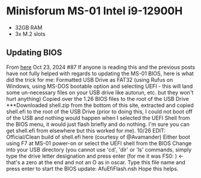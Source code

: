 # Minisforum MS-01 Intel i9-12900H
- 32GB RAM
- 3x M.2 slots

## Updating BIOS
From [here](https://forums.servethehome.com/index.php?threads/minisforum-ms-01-bios.43328/page-5#post-445485)
Oct 23, 2024
#87
If anyone is reading this and the previous posts have not fully helped with regards to updating the MS-01 BIOS, here is what did the trick for me:
Formatted USB Drive as FAT32 (using Rufus on Windows, using MS-DOS bootable option and selecting UEFI - this will land some un-necessary files on your USB drive like autorun, etc. but they won't hurt anything)
Copied over the 1.26 BIOS files to the root of the USB Drive
***Downloaded shell.zip from the bottom of this site, extracted and copied shell.efi to the root of the USB Drive (prior to doing this, I could not boot off of the USB and nothing would happen when I selected the UEFI Shell from the BIOS menu, it would just flash briefly and do nothing. I'm sure you can get shell.efi from elsewhere but this worked for me). 10/26 EDIT: Official/Clean build of shell.efi here (courtesy of @Avamander)
Either boot using F7 at MS-01 power-on or select the UEFI shell from the BIOS
Change into your USB directory (you cannot use 'cd', 'dir' or 'ls' commands, simply type the drive letter designation and press enter (for me it was FS0: ) <-that's a zero at the end and not an O as in oscar.
Type this file name and press enter to start the BIOS update: AfuEfiFlash.nsh
Hope this helps.
